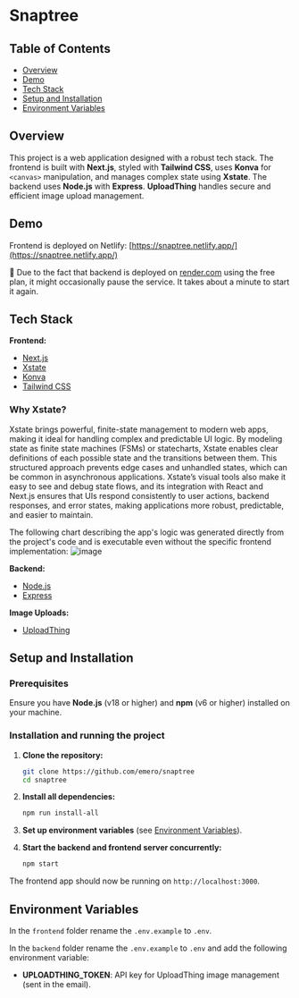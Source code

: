 # Snaptree

## Table of Contents

- [Overview](#overview)
- [Demo](#demo)
- [Tech Stack](#tech-stack)
- [Setup and Installation](#setup-and-installation)
- [Environment Variables](#environment-variables)

## Overview

This project is a web application designed with a robust tech stack. The frontend is built with **Next.js**, styled with **Tailwind CSS**, uses **Konva** for `<canvas>` manipulation, and manages complex state using **Xstate**. The backend uses **Node.js** with **Express**. **UploadThing** handles secure and efficient image upload management.

## Demo

Frontend is deployed on Netlify: [https://snaptree.netlify.app/](https://snaptree.netlify.app/)

🚨 Due to the fact that backend is deployed on [render.com](https://render.com) using the free plan, it might occasionally pause the service. It takes about a minute to start it again.

## Tech Stack

**Frontend:**

- [Next.js](https://nextjs.org/)
- [Xstate](https://xstate.js.org/docs/)
- [Konva](https://konvajs.org/)
- [Tailwind CSS](https://tailwindcss.com/)

### Why Xstate?

Xstate brings powerful, finite-state management to modern web apps, making it ideal for handling complex and predictable UI logic. By modeling state as finite state machines (FSMs) or statecharts, Xstate enables clear definitions of each possible state and the transitions between them. This structured approach prevents edge cases and unhandled states, which can be common in asynchronous applications. Xstate’s visual tools also make it easy to see and debug state flows, and its integration with React and Next.js ensures that UIs respond consistently to user actions, backend responses, and error states, making applications more robust, predictable, and easier to maintain.

The following chart describing the app's logic was generated directly from the project's code and is executable even without the specific frontend implementation:
![image](https://github.com/user-attachments/assets/3a4e6bf9-b90d-4ca3-a2e8-12776bf09cd9)

**Backend:**

- [Node.js](https://nodejs.org/)
- [Express](https://expressjs.com/)

**Image Uploads:**

- [UploadThing](https://uploadthing.com/)

## Setup and Installation

### Prerequisites

Ensure you have **Node.js** (v18 or higher) and **npm** (v6 or higher) installed on your machine.

### Installation and running the project

1. **Clone the repository:**

   ```bash
   git clone https://github.com/emero/snaptree
   cd snaptree
   ```

2. **Install all dependencies:**

   ```bash
   npm run install-all
   ```

3. **Set up environment variables** (see [Environment Variables](#environment-variables)).

4. **Start the backend and frontend server concurrently:**
   ```bash
   npm start
   ```

The frontend app should now be running on `http://localhost:3000`.

## Environment Variables

In the `frontend` folder rename the `.env.example` to `.env`.

In the `backend` folder rename the `.env.example` to `.env` and add the following environment variable:

- **UPLOADTHING_TOKEN**: API key for UploadThing image management (sent in the email).

